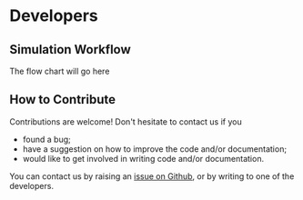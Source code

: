 # Developers

## Simulation Workflow

The flow chart will go here

## How to Contribute

Contributions are welcome! Don't hesitate to contact us if you

* found a bug;
* have a suggestion on how to improve the code and/or documentation;
* would like to get involved in writing code and/or documentation.

You can contact us by raising an [issue on Github](https://github.com/shareloqs/MPSDynamics/issues), or by writing to one of the developers.
